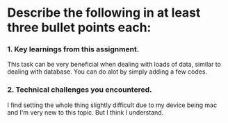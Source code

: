 # Describe the following in at least three bullet points each:

### 1. Key learnings from this assignment.
This task can be very beneficial when dealing with loads of data, similar to dealing with database. You can do alot by simply adding a few codes.


### 2. Technical challenges you encountered.
I find setting the whole thing slightly difficult due to my device being mac and I'm very new to this topic. But I think I understand.
